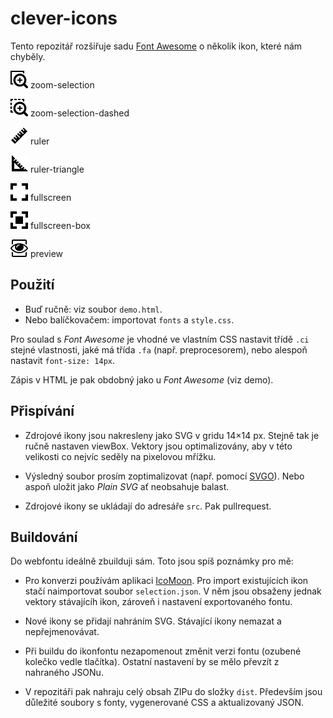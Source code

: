 # clever-icons

Tento repozitář rozšiřuje sadu [Font Awesome](https://fontawesome.com/v4.7.0/icons/) o několik ikon, které nám chyběly.

![zoom-selection](https://raw.githubusercontent.com/CleverMaps/clever-icons/master/src/zoom-selection.svg?sanitize=true) zoom-selection

![zoom-selection-dashed](https://raw.githubusercontent.com/CleverMaps/clever-icons/master/src/zoom-selection-dashed.svg?sanitize=true) zoom-selection-dashed

![ruler](https://raw.githubusercontent.com/CleverMaps/clever-icons/master/src/ruler.svg?sanitize=true) ruler

![ruler-triangle](https://raw.githubusercontent.com/CleverMaps/clever-icons/master/src/ruler-triangle.svg?sanitize=true) ruler-triangle

![fullscreen](https://raw.githubusercontent.com/CleverMaps/clever-icons/master/src/fullscreen.svg?sanitize=true) fullscreen

![fullscreen-box](https://raw.githubusercontent.com/CleverMaps/clever-icons/master/src/fullscreen-box.svg?sanitize=true) fullscreen-box

![preview](https://raw.githubusercontent.com/CleverMaps/clever-icons/master/src/preview.svg?sanitize=true) preview

## Použití

* Buď ručně: viz soubor `demo.html`.
* Nebo balíčkovačem: importovat `fonts` a `style.css`.

Pro soulad s _Font Awesome_ je vhodné ve vlastním CSS nastavit třídě `.ci` stejné vlastnosti, jaké má třída `.fa` (např. preprocesorem), nebo alespoň nastavit `font-size: 14px`.

Zápis v HTML je pak obdobný jako u _Font Awesome_ (viz demo).

## Přispívání

* Zdrojové ikony jsou nakresleny jako SVG v gridu 14×14 px. Stejně tak je ručně nastaven viewBox. Vektory jsou optimalizovány, aby v této velikosti co nejvíc seděly na pixelovou mřížku. 

* Výsledný soubor prosím zoptimalizovat (např. pomocí [SVGO](https://jakearchibald.github.io/svgomg/)). Nebo aspoň uložit jako _Plain SVG_ ať neobsahuje balast.

* Zdrojové ikony se ukládají do adresáře `src`. Pak pullrequest.

## Buildování

Do webfontu ideálně zbuilduji sám. Toto jsou spíš poznámky pro mě:

* Pro konverzi používám aplikaci [IcoMoon](https://icomoon.io/app/). Pro import existujících ikon stačí naimportovat soubor `selection.json`. V něm jsou obsaženy jednak vektory stávajícíh ikon, zároveň i nastavení exportovaného fontu.

* Nové ikony se přidají nahráním SVG. Stávající ikony nemazat a nepřejmenovávat.

* Při buildu do ikonfontu nezapomenout změnit verzi fontu (ozubené kolečko vedle tlačítka). Ostatní nastavení by se mělo převzít z nahraného JSONu.

* V repozitáři pak nahraju celý obsah ZIPu do složky `dist`. Především jsou důležité soubory s fonty, vygenerované CSS a aktualizovaný JSON.